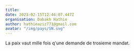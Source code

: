 ```yaml
---
title: 
date: 2023-02-15T12:44:07.447Z
organisation: Dabakh Hathie 
author: hathieaziz771@gmail.com 
avatar: "/img/pays/SN.svg"
---
```


La paix vaut mille fois q'une demande de trosieme mandat.